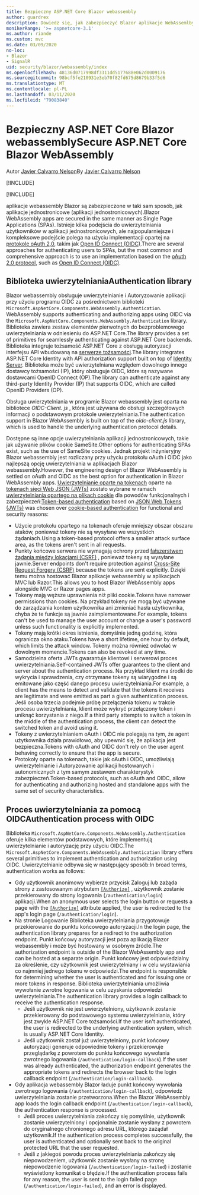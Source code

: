 ```yaml
---
title: Bezpieczny ASP.NET Core Blazor webassembly
author: guardrex
description: Dowiedz się, jak zabezpieczyć Blazor aplikacje WebAssemlby jako aplikacje jednostronicowe (aplikacji jednostronicowych).
monikerRange: '>= aspnetcore-3.1'
ms.author: riande
ms.custom: mvc
ms.date: 03/09/2020
no-loc:
- Blazor
- SignalR
uid: security/blazor/webassembly/index
ms.openlocfilehash: 48136d0717998df3311dd5177688e062d0009176
ms.sourcegitcommit: 98bcf5fe210931e3eb70f82fd675d8679b33f5d6
ms.translationtype: MT
ms.contentlocale: pl-PL
ms.lasthandoff: 03/11/2020
ms.locfileid: "79083840"
---
```

# <a name="secure-aspnet-core-opno-locblazor-webassembly"></a><span data-ttu-id="b4da7-103">Bezpieczny ASP.NET Core Blazor webassembly</span><span class="sxs-lookup"><span data-stu-id="b4da7-103">Secure ASP.NET Core Blazor WebAssembly</span></span>

<span data-ttu-id="b4da7-104">Autor [Javier Calvarro Nelson](https://github.com/javiercn)</span><span class="sxs-lookup"><span data-stu-id="b4da7-104">By [Javier Calvarro Nelson](https://github.com/javiercn)</span></span>

[!INCLUDE[](~/includes/blazorwasm-preview-notice.md)]

[!INCLUDE[](~/includes/blazorwasm-3.2-template-article-notice.md)]

<span data-ttu-id="b4da7-105">aplikacje webassembly Blazor są zabezpieczone w taki sam sposób, jak aplikacje jednostronicowe (aplikacji jednostronicowych).</span><span class="sxs-lookup"><span data-stu-id="b4da7-105">Blazor WebAssembly apps are secured in the same manner as Single Page Applications (SPAs).</span></span> <span data-ttu-id="b4da7-106">Istnieje kilka podejścia do uwierzytelniania użytkowników w aplikacji jednostronicowych, ale najpopularniejsze i kompleksowe podejście polega na użyciu implementacji opartej na [protokole oAuth 2,0](https://oauth.net/), takim jak [Open ID Connect (OIDC)](https://openid.net/connect/).</span><span class="sxs-lookup"><span data-stu-id="b4da7-106">There are several approaches for authenticating users to SPAs, but the most common and comprehensive approach is to use an implementation based on the [oAuth 2.0 protocol](https://oauth.net/), such as [Open ID Connect (OIDC)](https://openid.net/connect/).</span></span>

## <a name="authentication-library"></a><span data-ttu-id="b4da7-107">Biblioteka uwierzytelniania</span><span class="sxs-lookup"><span data-stu-id="b4da7-107">Authentication library</span></span>

Blazor<span data-ttu-id="b4da7-108"> webassembly obsługuje uwierzytelnianie i Autoryzowanie aplikacji przy użyciu programu OIDC za pośrednictwem biblioteki `Microsoft.AspNetCore.Components.WebAssembly.Authentication`.</span><span class="sxs-lookup"><span data-stu-id="b4da7-108"> WebAssembly supports authenticating and authorizing apps using OIDC via the `Microsoft.AspNetCore.Components.WebAssembly.Authentication` library.</span></span> <span data-ttu-id="b4da7-109">Biblioteka zawiera zestaw elementów pierwotnych do bezproblemowego uwierzytelniania w odniesieniu do ASP.NET Core.</span><span class="sxs-lookup"><span data-stu-id="b4da7-109">The library provides a set of primitives for seamlessly authenticating against ASP.NET Core backends.</span></span> <span data-ttu-id="b4da7-110">Biblioteka integruje tożsamość ASP.NET Core z obsługą autoryzacji interfejsu API wbudowaną na [serwerze tożsamości](https://identityserver.io/).</span><span class="sxs-lookup"><span data-stu-id="b4da7-110">The library integrates ASP.NET Core Identity with API authorization support built on top of [Identity Server](https://identityserver.io/).</span></span> <span data-ttu-id="b4da7-111">Biblioteka może być uwierzytelniana względem dowolnego innego dostawcy tożsamości (IP), który obsługuje OIDC, które są nazywane dostawcami OpenID Connect (OP).</span><span class="sxs-lookup"><span data-stu-id="b4da7-111">The library can authenticate against any third-party Identity Provider (IP) that supports OIDC, which are called OpenID Providers (OP).</span></span>

<span data-ttu-id="b4da7-112">Obsługa uwierzytelniania w programie Blazor webassembly jest oparta na bibliotece *OIDC-Client. js* , która jest używana do obsługi szczegółowych informacji o podstawowym protokole uwierzytelniania.</span><span class="sxs-lookup"><span data-stu-id="b4da7-112">The authentication support in Blazor WebAssembly is built on top of the *oidc-client.js* library, which is used to handle the underlying authentication protocol details.</span></span>

<span data-ttu-id="b4da7-113">Dostępne są inne opcje uwierzytelniania aplikacji jednostronicowych, takie jak używanie plików cookie SameSite.</span><span class="sxs-lookup"><span data-stu-id="b4da7-113">Other options for authenticating SPAs exist, such as the use of SameSite cookies.</span></span> <span data-ttu-id="b4da7-114">Jednak projekt inżynieryjny Blazor webassembly jest rozliczany przy użyciu protokołu oAuth i OIDC jako najlepszą opcję uwierzytelniania w aplikacjach Blazor webassembly.</span><span class="sxs-lookup"><span data-stu-id="b4da7-114">However, the engineering design of Blazor WebAssembly is settled on oAuth and OIDC as the best option for authentication in Blazor WebAssembly apps.</span></span> <span data-ttu-id="b4da7-115">[Uwierzytelnianie oparte na tokenach](xref:security/anti-request-forgery#token-based-authentication) oparte na [tokenach sieci Web JSON (JWTs)](https://self-issued.info/docs/draft-ietf-oauth-json-web-token.html) zostało wybrane w ramach [uwierzytelniania opartego na plikach cookie](xref:security/anti-request-forgery#cookie-based-authentication) dla powodów funkcjonalnych i zabezpieczeń:</span><span class="sxs-lookup"><span data-stu-id="b4da7-115">[Token-based authentication](xref:security/anti-request-forgery#token-based-authentication) based on [JSON Web Tokens (JWTs)](https://self-issued.info/docs/draft-ietf-oauth-json-web-token.html) was chosen over [cookie-based authentication](xref:security/anti-request-forgery#cookie-based-authentication) for functional and security reasons:</span></span>

* <span data-ttu-id="b4da7-116">Użycie protokołu opartego na tokenach oferuje mniejszy obszar obszaru ataków, ponieważ tokeny nie są wysyłane we wszystkich żądaniach.</span><span class="sxs-lookup"><span data-stu-id="b4da7-116">Using a token-based protocol offers a smaller attack surface area, as the tokens aren't sent in all requests.</span></span>
* <span data-ttu-id="b4da7-117">Punkty końcowe serwera nie wymagają ochrony przed [fałszerstwem żądania między lokacjami (CSRF)](xref:security/anti-request-forgery) , ponieważ tokeny są wysyłane jawnie.</span><span class="sxs-lookup"><span data-stu-id="b4da7-117">Server endpoints don't require protection against [Cross-Site Request Forgery (CSRF)](xref:security/anti-request-forgery) because the tokens are sent explicitly.</span></span> <span data-ttu-id="b4da7-118">Dzięki temu można hostować Blazor aplikacje webassembly w aplikacjach MVC lub Razor.</span><span class="sxs-lookup"><span data-stu-id="b4da7-118">This allows you to host Blazor WebAssembly apps alongside MVC or Razor pages apps.</span></span>
* <span data-ttu-id="b4da7-119">Tokeny mają węższe uprawnienia niż pliki cookie.</span><span class="sxs-lookup"><span data-stu-id="b4da7-119">Tokens have narrower permissions than cookies.</span></span> <span data-ttu-id="b4da7-120">Na przykład tokeny nie mogą być używane do zarządzania kontem użytkownika ani zmieniać hasła użytkownika, chyba że te funkcje są jawnie zaimplementowane.</span><span class="sxs-lookup"><span data-stu-id="b4da7-120">For example, tokens can't be used to manage the user account or change a user's password unless such functionality is explicitly implemented.</span></span>
* <span data-ttu-id="b4da7-121">Tokeny mają krótki okres istnienia, domyślnie jedną godzinę, która ogranicza okno ataku.</span><span class="sxs-lookup"><span data-stu-id="b4da7-121">Tokens have a short lifetime, one hour by default, which limits the attack window.</span></span> <span data-ttu-id="b4da7-122">Tokeny można również odwołać w dowolnym momencie.</span><span class="sxs-lookup"><span data-stu-id="b4da7-122">Tokens can also be revoked at any time.</span></span>
* <span data-ttu-id="b4da7-123">Samodzielna oferta JWTs gwarantuje klientowi i serwerowi proces uwierzytelniania.</span><span class="sxs-lookup"><span data-stu-id="b4da7-123">Self-contained JWTs offer guarantees to the client and server about the authentication process.</span></span> <span data-ttu-id="b4da7-124">Na przykład klient ma środki do wykrycia i sprawdzenia, czy otrzymane tokeny są wiarygodne i są emitowane jako część danego procesu uwierzytelniania.</span><span class="sxs-lookup"><span data-stu-id="b4da7-124">For example, a client has the means to detect and validate that the tokens it receives are legitimate and were emitted as part a given authentication process.</span></span> <span data-ttu-id="b4da7-125">Jeśli osoba trzecia podejmie próbę przełączenia tokenu w trakcie procesu uwierzytelniania, klient może wykryć przełączony token i uniknąć korzystania z niego.</span><span class="sxs-lookup"><span data-stu-id="b4da7-125">If a third party attempts to switch a token in the middle of the authentication process, the client can detect the switched token and avoid using it.</span></span>
* <span data-ttu-id="b4da7-126">Tokeny z uwierzytelnianiem oAuth i OIDC nie polegają na tym, że agent użytkownika działa prawidłowo, aby upewnić się, że aplikacja jest bezpieczna.</span><span class="sxs-lookup"><span data-stu-id="b4da7-126">Tokens with oAuth and OIDC don't rely on the user agent behaving correctly to ensure that the app is secure.</span></span>
* <span data-ttu-id="b4da7-127">Protokoły oparte na tokenach, takie jak oAuth i OIDC, umożliwiają uwierzytelnianie i Autoryzowanie aplikacji hostowanych i autonomicznych z tym samym zestawem charakterystyk zabezpieczeń.</span><span class="sxs-lookup"><span data-stu-id="b4da7-127">Token-based protocols, such as oAuth and OIDC, allow for authenticating and authorizing hosted and standalone apps with the same set of security characteristics.</span></span>

## <a name="authentication-process-with-oidc"></a><span data-ttu-id="b4da7-128">Proces uwierzytelniania za pomocą OIDC</span><span class="sxs-lookup"><span data-stu-id="b4da7-128">Authentication process with OIDC</span></span>

<span data-ttu-id="b4da7-129">Biblioteka `Microsoft.AspNetCore.Components.WebAssembly.Authentication` oferuje kilka elementów podstawowych, które implementują uwierzytelnianie i autoryzację przy użyciu OIDC.</span><span class="sxs-lookup"><span data-stu-id="b4da7-129">The `Microsoft.AspNetCore.Components.WebAssembly.Authentication` library offers several primitives to implement authentication and authorization using OIDC.</span></span> <span data-ttu-id="b4da7-130">Uwierzytelnianie odbywa się w następujący sposób:</span><span class="sxs-lookup"><span data-stu-id="b4da7-130">In broad terms, authentication works as follows:</span></span>

* <span data-ttu-id="b4da7-131">Gdy użytkownik anonimowy wybierze przycisk Zaloguj lub zażąda strony z zastosowanym atrybutem [`[Authorize]`](xref:Microsoft.AspNetCore.Authorization.AuthorizeAttribute) , użytkownik zostanie przekierowany do strony logowania (`/authentication/login`) aplikacji.</span><span class="sxs-lookup"><span data-stu-id="b4da7-131">When an anonymous user selects the login button or requests a page with the [`[Authorize]`](xref:Microsoft.AspNetCore.Authorization.AuthorizeAttribute) attribute applied, the user is redirected to the app's login page (`/authentication/login`).</span></span>
* <span data-ttu-id="b4da7-132">Na stronie Logowanie Biblioteka uwierzytelniania przygotowuje przekierowanie do punktu końcowego autoryzacji.</span><span class="sxs-lookup"><span data-stu-id="b4da7-132">In the login page, the authentication library prepares for a redirect to the authorization endpoint.</span></span> <span data-ttu-id="b4da7-133">Punkt końcowy autoryzacji jest poza aplikacją Blazor webassembly i może być hostowany w osobnym źródle.</span><span class="sxs-lookup"><span data-stu-id="b4da7-133">The authorization endpoint is outside of the Blazor WebAssembly app and can be hosted at a separate origin.</span></span> <span data-ttu-id="b4da7-134">Punkt końcowy jest odpowiedzialny za określenie, czy użytkownik jest uwierzytelniany i w celu wystawiania co najmniej jednego tokenu w odpowiedzi.</span><span class="sxs-lookup"><span data-stu-id="b4da7-134">The endpoint is responsible for determining whether the user is authenticated and for issuing one or more tokens in response.</span></span> <span data-ttu-id="b4da7-135">Biblioteka uwierzytelniania umożliwia wywołanie zwrotne logowania w celu uzyskania odpowiedzi uwierzytelniania.</span><span class="sxs-lookup"><span data-stu-id="b4da7-135">The authentication library provides a login callback to receive the authentication response.</span></span>
  * <span data-ttu-id="b4da7-136">Jeśli użytkownik nie jest uwierzytelniony, użytkownik zostanie przekierowany do podstawowego systemu uwierzytelniania, który jest zwykle ASP.NET Core tożsamości.</span><span class="sxs-lookup"><span data-stu-id="b4da7-136">If the user isn't authenticated, the user is redirected to the underlying authentication system, which is usually ASP.NET Core Identity.</span></span>
  * <span data-ttu-id="b4da7-137">Jeśli użytkownik został już uwierzytelniony, punkt końcowy autoryzacji generuje odpowiednie tokeny i przekierowuje przeglądarkę z powrotem do punktu końcowego wywołania zwrotnego logowania (`/authentication/login-callback`).</span><span class="sxs-lookup"><span data-stu-id="b4da7-137">If the user was already authenticated, the authorization endpoint generates the appropriate tokens and redirects the browser back to the login callback endpoint (`/authentication/login-callback`).</span></span>
* <span data-ttu-id="b4da7-138">Gdy aplikacja webassembly Blazor ładuje punkt końcowy wywołania zwrotnego logowania (`/authentication/login-callback`), odpowiedź uwierzytelniania zostanie przetworzona.</span><span class="sxs-lookup"><span data-stu-id="b4da7-138">When the Blazor WebAssembly app loads the login callback endpoint (`/authentication/login-callback`), the authentication response is processed.</span></span>
  * <span data-ttu-id="b4da7-139">Jeśli proces uwierzytelniania zakończy się pomyślnie, użytkownik zostanie uwierzytelniony i opcjonalnie zostanie wysłany z powrotem do oryginalnego chronionego adresu URL, którego zażądał użytkownik.</span><span class="sxs-lookup"><span data-stu-id="b4da7-139">If the authentication process completes successfully, the user is authenticated and optionally sent back to the original protected URL that the user requested.</span></span>
  * <span data-ttu-id="b4da7-140">Jeśli z jakiegoś powodu proces uwierzytelniania zakończy się niepowodzeniem, użytkownik zostanie wysłany na stronę niepowodzenie logowania (`/authentication/login-failed`) i zostanie wyświetlony komunikat o błędzie.</span><span class="sxs-lookup"><span data-stu-id="b4da7-140">If the authentication process fails for any reason, the user is sent to the login failed page (`/authentication/login-failed`), and an error is displayed.</span></span>
